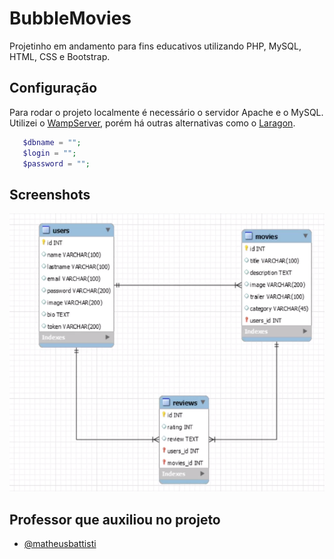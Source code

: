 # BubbleMovies
Projetinho em andamento para fins educativos utilizando PHP, MySQL, HTML, CSS e Bootstrap. 

## Configuração
Para rodar o projeto localmente é necessário o servidor Apache e o MySQL. Utilizei o [WampServer](https://www.wampserver.com/), porém há outras alternativas como o [Laragon](https://laragon.org/).

```php
   $dbname = "";
   $login = "";
   $password = "";
```




## Screenshots

![App Screenshot](diagram.png)


## Professor que auxiliou no projeto

- [@matheusbattisti](https://github.com/matheusbattisti)


